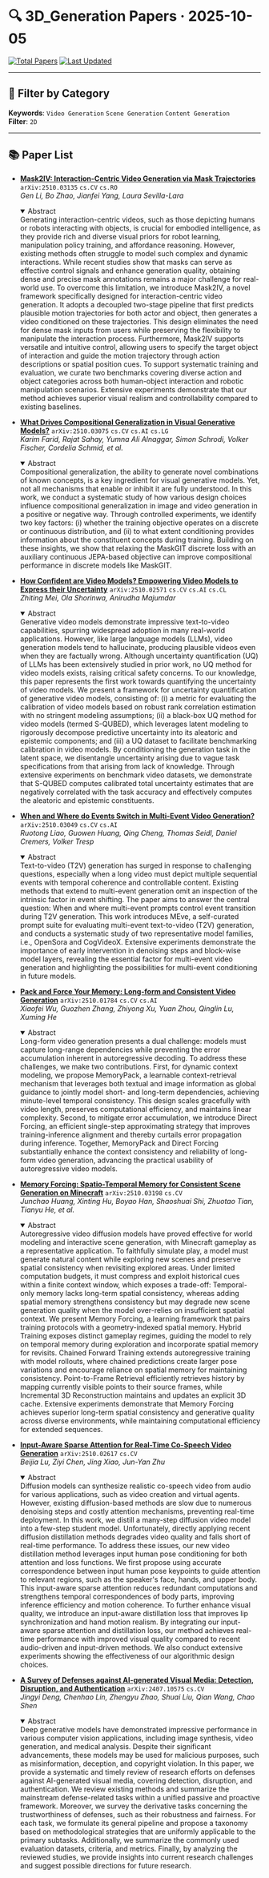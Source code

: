 # 🔍 3D_Generation Papers · 2025-10-05

[![Total Papers](https://img.shields.io/badge/Papers-8-2688EB)]()
[![Last Updated](https://img.shields.io/badge/dynamic/json?url=https://api.github.com/repos/tavish9/awesome-daily-AI-arxiv/commits/main&query=%24.commit.author.date&label=updated&color=orange)]()

---

## 📌 Filter by Category
**Keywords**: `Video Generation` `Scene Generation` `Content Generation`  
**Filter**: `2D`

---

## 📚 Paper List

- **[Mask2IV: Interaction-Centric Video Generation via Mask Trajectories](https://arxiv.org/abs/2510.03135)**  `arXiv:2510.03135`  `cs.CV` `cs.RO`  
  _Gen Li, Bo Zhao, Jianfei Yang, Laura Sevilla-Lara_
  <details open><summary>Abstract</summary>
  Generating interaction-centric videos, such as those depicting humans or robots interacting with objects, is crucial for embodied intelligence, as they provide rich and diverse visual priors for robot learning, manipulation policy training, and affordance reasoning. However, existing methods often struggle to model such complex and dynamic interactions. While recent studies show that masks can serve as effective control signals and enhance generation quality, obtaining dense and precise mask annotations remains a major challenge for real-world use. To overcome this limitation, we introduce Mask2IV, a novel framework specifically designed for interaction-centric video generation. It adopts a decoupled two-stage pipeline that first predicts plausible motion trajectories for both actor and object, then generates a video conditioned on these trajectories. This design eliminates the need for dense mask inputs from users while preserving the flexibility to manipulate the interaction process. Furthermore, Mask2IV supports versatile and intuitive control, allowing users to specify the target object of interaction and guide the motion trajectory through action descriptions or spatial position cues. To support systematic training and evaluation, we curate two benchmarks covering diverse action and object categories across both human-object interaction and robotic manipulation scenarios. Extensive experiments demonstrate that our method achieves superior visual realism and controllability compared to existing baselines.
  </details>

- **[What Drives Compositional Generalization in Visual Generative Models?](https://arxiv.org/abs/2510.03075)**  `arXiv:2510.03075`  `cs.CV` `cs.AI` `cs.LG`  
  _Karim Farid, Rajat Sahay, Yumna Ali Alnaggar, Simon Schrodi, Volker Fischer, Cordelia Schmid, et al._
  <details open><summary>Abstract</summary>
  Compositional generalization, the ability to generate novel combinations of known concepts, is a key ingredient for visual generative models. Yet, not all mechanisms that enable or inhibit it are fully understood. In this work, we conduct a systematic study of how various design choices influence compositional generalization in image and video generation in a positive or negative way. Through controlled experiments, we identify two key factors: (i) whether the training objective operates on a discrete or continuous distribution, and (ii) to what extent conditioning provides information about the constituent concepts during training. Building on these insights, we show that relaxing the MaskGIT discrete loss with an auxiliary continuous JEPA-based objective can improve compositional performance in discrete models like MaskGIT.
  </details>

- **[How Confident are Video Models? Empowering Video Models to Express their Uncertainty](https://arxiv.org/abs/2510.02571)**  `arXiv:2510.02571`  `cs.CV` `cs.AI` `cs.CL`  
  _Zhiting Mei, Ola Shorinwa, Anirudha Majumdar_
  <details open><summary>Abstract</summary>
  Generative video models demonstrate impressive text-to-video capabilities, spurring widespread adoption in many real-world applications. However, like large language models (LLMs), video generation models tend to hallucinate, producing plausible videos even when they are factually wrong. Although uncertainty quantification (UQ) of LLMs has been extensively studied in prior work, no UQ method for video models exists, raising critical safety concerns. To our knowledge, this paper represents the first work towards quantifying the uncertainty of video models. We present a framework for uncertainty quantification of generative video models, consisting of: (i) a metric for evaluating the calibration of video models based on robust rank correlation estimation with no stringent modeling assumptions; (ii) a black-box UQ method for video models (termed S-QUBED), which leverages latent modeling to rigorously decompose predictive uncertainty into its aleatoric and epistemic components; and (iii) a UQ dataset to facilitate benchmarking calibration in video models. By conditioning the generation task in the latent space, we disentangle uncertainty arising due to vague task specifications from that arising from lack of knowledge. Through extensive experiments on benchmark video datasets, we demonstrate that S-QUBED computes calibrated total uncertainty estimates that are negatively correlated with the task accuracy and effectively computes the aleatoric and epistemic constituents.
  </details>

- **[When and Where do Events Switch in Multi-Event Video Generation?](https://arxiv.org/abs/2510.03049)**  `arXiv:2510.03049`  `cs.CV` `cs.AI`  
  _Ruotong Liao, Guowen Huang, Qing Cheng, Thomas Seidl, Daniel Cremers, Volker Tresp_
  <details open><summary>Abstract</summary>
  Text-to-video (T2V) generation has surged in response to challenging questions, especially when a long video must depict multiple sequential events with temporal coherence and controllable content. Existing methods that extend to multi-event generation omit an inspection of the intrinsic factor in event shifting. The paper aims to answer the central question: When and where multi-event prompts control event transition during T2V generation. This work introduces MEve, a self-curated prompt suite for evaluating multi-event text-to-video (T2V) generation, and conducts a systematic study of two representative model families, i.e., OpenSora and CogVideoX. Extensive experiments demonstrate the importance of early intervention in denoising steps and block-wise model layers, revealing the essential factor for multi-event video generation and highlighting the possibilities for multi-event conditioning in future models.
  </details>

- **[Pack and Force Your Memory: Long-form and Consistent Video Generation](https://arxiv.org/abs/2510.01784)**  `arXiv:2510.01784`  `cs.CV` `cs.AI`  
  _Xiaofei Wu, Guozhen Zhang, Zhiyong Xu, Yuan Zhou, Qinglin Lu, Xuming He_
  <details open><summary>Abstract</summary>
  Long-form video generation presents a dual challenge: models must capture long-range dependencies while preventing the error accumulation inherent in autoregressive decoding. To address these challenges, we make two contributions. First, for dynamic context modeling, we propose MemoryPack, a learnable context-retrieval mechanism that leverages both textual and image information as global guidance to jointly model short- and long-term dependencies, achieving minute-level temporal consistency. This design scales gracefully with video length, preserves computational efficiency, and maintains linear complexity. Second, to mitigate error accumulation, we introduce Direct Forcing, an efficient single-step approximating strategy that improves training-inference alignment and thereby curtails error propagation during inference. Together, MemoryPack and Direct Forcing substantially enhance the context consistency and reliability of long-form video generation, advancing the practical usability of autoregressive video models.
  </details>

- **[Memory Forcing: Spatio-Temporal Memory for Consistent Scene Generation on Minecraft](https://arxiv.org/abs/2510.03198)**  `arXiv:2510.03198`  `cs.CV`  
  _Junchao Huang, Xinting Hu, Boyao Han, Shaoshuai Shi, Zhuotao Tian, Tianyu He, et al._
  <details open><summary>Abstract</summary>
  Autoregressive video diffusion models have proved effective for world modeling and interactive scene generation, with Minecraft gameplay as a representative application. To faithfully simulate play, a model must generate natural content while exploring new scenes and preserve spatial consistency when revisiting explored areas. Under limited computation budgets, it must compress and exploit historical cues within a finite context window, which exposes a trade-off: Temporal-only memory lacks long-term spatial consistency, whereas adding spatial memory strengthens consistency but may degrade new scene generation quality when the model over-relies on insufficient spatial context. We present Memory Forcing, a learning framework that pairs training protocols with a geometry-indexed spatial memory. Hybrid Training exposes distinct gameplay regimes, guiding the model to rely on temporal memory during exploration and incorporate spatial memory for revisits. Chained Forward Training extends autoregressive training with model rollouts, where chained predictions create larger pose variations and encourage reliance on spatial memory for maintaining consistency. Point-to-Frame Retrieval efficiently retrieves history by mapping currently visible points to their source frames, while Incremental 3D Reconstruction maintains and updates an explicit 3D cache. Extensive experiments demonstrate that Memory Forcing achieves superior long-term spatial consistency and generative quality across diverse environments, while maintaining computational efficiency for extended sequences.
  </details>

- **[Input-Aware Sparse Attention for Real-Time Co-Speech Video Generation](https://arxiv.org/abs/2510.02617)**  `arXiv:2510.02617`  `cs.CV`  
  _Beijia Lu, Ziyi Chen, Jing Xiao, Jun-Yan Zhu_
  <details open><summary>Abstract</summary>
  Diffusion models can synthesize realistic co-speech video from audio for various applications, such as video creation and virtual agents. However, existing diffusion-based methods are slow due to numerous denoising steps and costly attention mechanisms, preventing real-time deployment. In this work, we distill a many-step diffusion video model into a few-step student model. Unfortunately, directly applying recent diffusion distillation methods degrades video quality and falls short of real-time performance. To address these issues, our new video distillation method leverages input human pose conditioning for both attention and loss functions. We first propose using accurate correspondence between input human pose keypoints to guide attention to relevant regions, such as the speaker's face, hands, and upper body. This input-aware sparse attention reduces redundant computations and strengthens temporal correspondences of body parts, improving inference efficiency and motion coherence. To further enhance visual quality, we introduce an input-aware distillation loss that improves lip synchronization and hand motion realism. By integrating our input-aware sparse attention and distillation loss, our method achieves real-time performance with improved visual quality compared to recent audio-driven and input-driven methods. We also conduct extensive experiments showing the effectiveness of our algorithmic design choices.
  </details>

- **[A Survey of Defenses against AI-generated Visual Media: Detection, Disruption, and Authentication](https://arxiv.org/abs/2407.10575)**  `arXiv:2407.10575`  `cs.CV`  
  _Jingyi Deng, Chenhao Lin, Zhengyu Zhao, Shuai Liu, Qian Wang, Chao Shen_
  <details open><summary>Abstract</summary>
  Deep generative models have demonstrated impressive performance in various computer vision applications, including image synthesis, video generation, and medical analysis. Despite their significant advancements, these models may be used for malicious purposes, such as misinformation, deception, and copyright violation. In this paper, we provide a systematic and timely review of research efforts on defenses against AI-generated visual media, covering detection, disruption, and authentication. We review existing methods and summarize the mainstream defense-related tasks within a unified passive and proactive framework. Moreover, we survey the derivative tasks concerning the trustworthiness of defenses, such as their robustness and fairness. For each task, we formulate its general pipeline and propose a taxonomy based on methodological strategies that are uniformly applicable to the primary subtasks. Additionally, we summarize the commonly used evaluation datasets, criteria, and metrics. Finally, by analyzing the reviewed studies, we provide insights into current research challenges and suggest possible directions for future research.
  </details>
